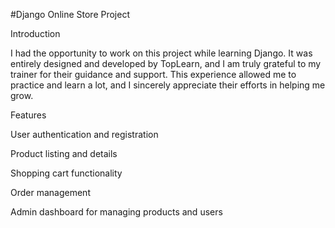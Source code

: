 #Django Online Store Project

Introduction

I had the opportunity to work on this project while learning Django. It was entirely designed and developed by TopLearn, and I am truly grateful to my trainer for their guidance and support. This experience allowed me to practice and learn a lot, and I sincerely appreciate their efforts in helping me grow.

Features

User authentication and registration

Product listing and details

Shopping cart functionality

Order management

Admin dashboard for managing products and users

